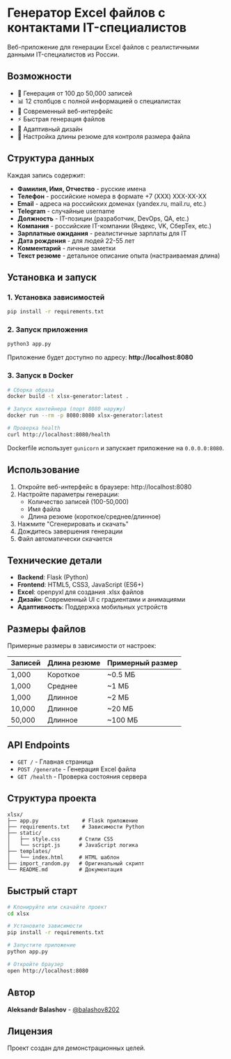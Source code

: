 # Генератор Excel файлов с контактами IT-специалистов

Веб-приложение для генерации Excel файлов с реалистичными данными IT-специалистов из России.

## Возможности

- 🎯 Генерация от 100 до 50,000 записей
- 📊 12 столбцов с полной информацией о специалистах
- 🎨 Современный веб-интерфейс
- ⚡ Быстрая генерация файлов
- 📱 Адаптивный дизайн
- 🔧 Настройка длины резюме для контроля размера файла

## Структура данных

Каждая запись содержит:
- **Фамилия, Имя, Отчество** - русские имена
- **Телефон** - российские номера в формате +7 (XXX) XXX-XX-XX
- **Email** - адреса на российских доменах (yandex.ru, mail.ru, etc.)
- **Telegram** - случайные username
- **Должность** - IT-позиции (разработчик, DevOps, QA, etc.)
- **Компания** - российские IT-компании (Яндекс, VK, СберТех, etc.)
- **Зарплатные ожидания** - реалистичные зарплаты для IT
- **Дата рождения** - для людей 22-55 лет
- **Комментарий** - личные заметки
- **Текст резюме** - детальное описание опыта (настраиваемая длина)

## Установка и запуск

### 1. Установка зависимостей

```bash
pip install -r requirements.txt
```

### 2. Запуск приложения

```bash
python3 app.py
```

Приложение будет доступно по адресу: **http://localhost:8080**

### 3. Запуск в Docker

```bash
# Сборка образа
docker build -t xlsx-generator:latest .

# Запуск контейнера (порт 8080 наружу)
docker run --rm -p 8080:8080 xlsx-generator:latest

# Проверка health
curl http://localhost:8080/health
```

Dockerfile использует `gunicorn` и запускает приложение на `0.0.0.0:8080`.

## Использование

1. Откройте веб-интерфейс в браузере: http://localhost:8080
2. Настройте параметры генерации:
   - Количество записей (100-50,000)
   - Имя файла
   - Длина резюме (короткое/среднее/длинное)
3. Нажмите "Сгенерировать и скачать"
4. Дождитесь завершения генерации
5. Файл автоматически скачается

## Технические детали

- **Backend**: Flask (Python)
- **Frontend**: HTML5, CSS3, JavaScript (ES6+)
- **Excel**: openpyxl для создания .xlsx файлов
- **Дизайн**: Современный UI с градиентами и анимациями
- **Адаптивность**: Поддержка мобильных устройств

## Размеры файлов

Примерные размеры в зависимости от настроек:

| Записей | Длина резюме | Примерный размер |
|---------|--------------|------------------|
| 1,000   | Короткое     | ~0.5 МБ          |
| 1,000   | Среднее      | ~1 МБ            |
| 1,000   | Длинное      | ~2 МБ            |
| 10,000  | Длинное      | ~20 МБ           |
| 50,000  | Длинное      | ~100 МБ          |

## API Endpoints

- `GET /` - Главная страница
- `POST /generate` - Генерация Excel файла
- `GET /health` - Проверка состояния сервера

## Структура проекта

```
xlsx/
├── app.py              # Flask приложение
├── requirements.txt    # Зависимости Python
├── static/
│   ├── style.css      # Стили CSS
│   └── script.js      # JavaScript логика
├── templates/
│   └── index.html     # HTML шаблон
├── import_random.py   # Оригинальный скрипт
└── README.md          # Документация
```

## Быстрый старт

```bash
# Клонируйте или скачайте проект
cd xlsx

# Установите зависимости
pip install -r requirements.txt

# Запустите приложение
python app.py

# Откройте браузер
open http://localhost:8080
```

## Автор

**Aleksandr Balashov** - [@balashov8202](https://github.com/balashov8202)

## Лицензия

Проект создан для демонстрационных целей.

